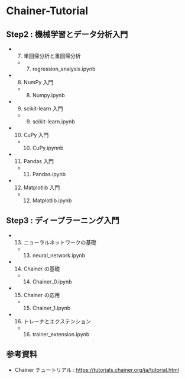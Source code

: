 # Chainer-Tutorial

## Step2 : 機械学習とデータ分析入門

- 7. 単回帰分析と重回帰分析
  - 7. regression_analysis.ipynb
- 8. NumPy 入門
  - 8. Numpy.ipynb
- 9. scikit-learn 入門
  - 9. scikit-learn.ipynb
- 10. CuPy 入門
  - 10. CuPy.ipynnb
- 11. Pandas 入門
  - 11. Pandas.ipynb
- 12. Matplotlib 入門
  - 12. Matplotlib.ipynb

## Step3 : ディープラーニング入門

- 13. ニューラルネットワークの基礎
  - 13. neural_network.ipynb
- 14. Chainer の基礎
  - 14. Chainer_0.ipynb
- 15. Chainer の応用
  - 15. Chainer_1.ipynb
- 16. トレーナとエクステンション
  - 16. trainer_extension.ipynb

## 参考資料
- Chainer チュートリアル : https://tutorials.chainer.org/ja/tutorial.html
